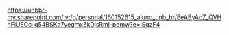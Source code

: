 <https://unbbr-my.sharepoint.com/:v:/g/personal/160152615_aluno_unb_br/EeAByAcZ_QVHhFiUECc-q54BSKa7yegmxZkDjsRmj-pemw?e=iSqzF4>

